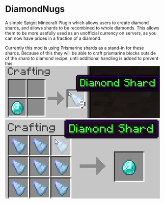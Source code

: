 # DiamondNugs
A simple Spigot Minecraft Plugin which allows users to create diamond shards, and allows shards to be recombined to whole diamonds. This allows them to be more usefully used as an unofficial currency on servers, as you can now have prices in a fraction of a diamond.

Currently this mod is using Prismarine shards as a stand-in for these shards. Because of this they will be able to craft prismarine blocks outside of the shard to diamond recipe, until additional handling is added to prevent this.
![Crafting Diamond Shards](DiamondNugsScreenshot1.png)
![Crafting Diamonds from Shards](DiamondNugsScreenshot2.png)